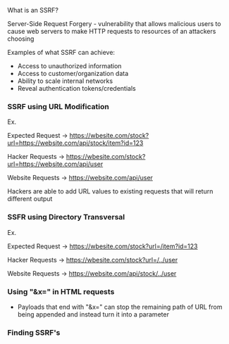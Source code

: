 What is an SSRF?

Server-Side Request Forgery - vulnerability that allows malicious users to cause web servers to make HTTP requests to resources of an attackers choosing 

Examples of what SSRF can achieve:
- Access to unauthorized information
- Access to customer/organization data
- Ability to scale internal networks
- Reveal authentication tokens/credentials


### SSRF using URL Modification
Ex. 

Expected Request -> https://wbesite.com/stock?url=https://website.com/api/stock/item?id=123

Hacker Requests ->    https://wbesite.com/stock?url=https://website.com/api/user

Website Requests ->  https://website.com/api/user

 Hackers are able to add URL values to existing requests that will return different output

### SSFR using Directory Transversal
Ex. 

Expected Request -> https://wbesite.com/stock?url=/item?id=123

Hacker Requests ->    https://wbesite.com/stock?url=/../user

Website Requests ->  https://website.com/api/stock/../user


### Using "&x=" in HTML requests

- Payloads that end with "&x=" can stop the remaining path of URL from being appended and instead turn it into a parameter



### Finding SSRF's 
